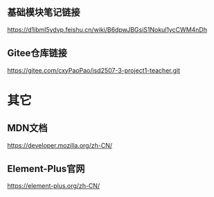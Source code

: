 ## 基础模块笔记链接
https://d1ibml5ydvp.feishu.cn/wiki/B6dpwJBGsiS1Nokul1ycCWM4nDh
## Gitee仓库链接
https://gitee.com/cxyPaoPao/jsd2507-3-project1-teacher.git

# 其它
## MDN文档
https://developer.mozilla.org/zh-CN/
## Element-Plus官网
https://element-plus.org/zh-CN/  